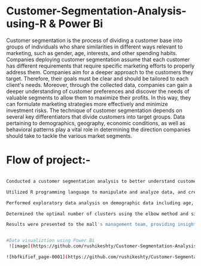 # Customer-Segmentation-Analysis-using-R & Power Bi

Customer segmentation is the process of dividing a customer base into groups of individuals who share similarities in different ways relevant to marketing, such as gender, age, interests, and other spending habits.
Companies deploying customer segmentation assume that each customer has different requirements that require specific marketing efforts to properly address them. Companies aim for a deeper approach to the customers they target. Therefore, their goals must be clear and should be tailored to each client's needs. Moreover, through the collected data, companies can gain a deeper understanding of customer preferences and discover the needs of valuable segments to allow them to maximize their profits. In this way, they can formulate marketing strategies more effectively and minimize investment risks.
The technique of customer segmentation depends on several key differentiators that divide customers into target groups. Data pertaining to demographics, geography, economic conditions, as well as behavioral patterns play a vital role in determining the direction companies should take to tackle the various market segments.

# Flow of project:-
```sh

Conducted a customer segmentation analysis to better understand customer behavior and preferences for a mall.

Utilized R programming language to manipulate and analyze data, and created visualizations using ggplot2 and plotrix packages.

Performed exploratory data analysis on demographic data including age, gender, and annual income, as well as spending scores using k-means clustering.

Determined the optimal number of clusters using the elbow method and silhouette analysis, concluding that four clusters were appropriate for this dataset.

Results were presented to the mall's management team, providing insight into customer segmentation, allowing them to tailor marketing efforts to each cluster's unique preferences.


#Data visualiztion using Power Bi
 ![image](https://github.com/rushikeshty/Customer-Segmentation-Analysis-using-R/assets/117820507/da5a27bf-f9fd-4d31-aa98-110d52c64100)

![hbfkifief_page-0001](https://github.com/rushikeshty/Customer-Segmentation-Analysis-using-R/assets/117820507/b9433ec6-e314-475f-818d-89a0fa63aedf)

 



